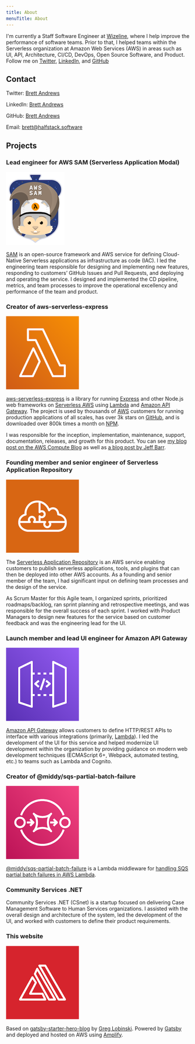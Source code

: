 ```yaml
---
title: About
menuTitle: About
---
```


I'm currently a Staff Software Engineer at [Wizeline](https://www.wizeline.com/), where I help improve the performance of software teams. Prior to that, I helped teams within the Serverless organization at Amazon Web Services (AWS) in areas such as UI, API, Architecture, CI/CD, DevOps, Open Source Software, and Product. Follow me on [Twitter](https://twitter.com/AWSbrett), [LinkedIn](https://www.linkedin.com/in/breandr/), and [GitHub](https://github.com/brettstack)

## Contact

Twitter: [Brett Andrews](https://twitter.com/AWSbrett)

LinkedIn: [Brett Andrews](https://www.linkedin.com/in/breandr/)

GitHub: [Brett Andrews](https://github.com/brettstack)

Email: [brett@halfstack.software](mailto:brett@halfstack.software)

## Projects

### Lead engineer for AWS SAM (Serverless Application Modal)

![AWS SAM](./aws-sam.png)

[SAM](https://aws.amazon.com/serverless/sam/) is an open-source framework and AWS service for defining Cloud-Native Serverless applications as infrastructure as code (IAC). I led the engineering team responsible for designing and implementing new features, responding to customers’ GitHub Issues and Pull Requests, and deploying and operating the service. I designed and implemented the CD pipeline, metrics, and team processes to improve the operational excellency and performance of the team and product.

### Creator of aws-serverless-express

![AWS Lambda](./AWS-Lambda@4x.png)

[aws-serverless-express](https://github.com/awslabs/aws-serverless-express) is a library for running [Express](https://expressjs.com/) and other Node.js web frameworks on [Serverless AWS](https://aws.amazon.com/serverless/) using [Lambda](https://aws.amazon.com/lambda/) and [Amazon API Gateway](https://aws.amazon.com/api-gateway/). The project is used by thousands of [AWS](https://aws.amazon.com/) customers for running production applications of all scales, has over 3k stars on [GitHub](https://github.com/awslabs/aws-serverless-express), and is downloaded over 800k times a month on [NPM](https://www.npmjs.com/package/aws-serverless-express).

I was responsible for the inception, implementation, maintenance, support, documentation, releases, and growth for this product. You can see [my blog post on the AWS Compute Blog](https://aws.amazon.com/blogs/compute/going-serverless-migrating-an-express-application-to-amazon-api-gateway-and-aws-lambda/) as well as [a blog post by Jeff Barr](https://aws.amazon.com/blogs/aws/running-express-applications-on-aws-lambda-and-amazon-api-gateway/).

### Founding member and senior engineer of Serverless Application Repository

![Serverless Application Repository](./AWS-Serverless-Application-Repository_light-bg@4x.png)

The [​Serverless Application Repository​](https://aws.amazon.com/serverless/serverlessrepo/) is an AWS service enabling customers to publish serverless applications, tools, and plugins that can then be deployed into other AWS accounts. As a founding and senior member of the team, I had significant input on defining team processes and the design of the service.

As Scrum Master for this Agile team, I organized sprints, prioritized roadmaps/backlog, ran sprint planning and retrospective meetings, and was responsible for the overall success of each sprint. I worked with Product Managers to design new features for the service based on customer feedback and was the engineering lead for the UI.

### Launch member and lead UI engineer for Amazon API Gateway

![Amazon API Gateway](./Amazon-API-Gateway@4x.png)

[Amazon API Gateway](https://aws.amazon.com/api-gateway/) allows customers to define HTTP/REST APIs to interface with various integrations (primarily, [Lambda](https://aws.amazon.com/lambda)). I led the development of the UI for this service and helped modernize UI development within the organization by providing guidance on modern web development techniques (ECMAScript 6+, Webpack, automated testing, etc.) to teams such as Lambda and Cognito.

### Creator of @middy/sqs-partial-batch-failure

<!-- ![Middy](./middy-logo.png) -->
![SQS](./Amazon-Simple-Queue-Service-SQS@4x.png)

[@middy/sqs-partial-batch-failure](https://www.npmjs.com/package/@middy/sqs-partial-batch-failure) is a Lambda middleware for [handling SQS partial batch failures in AWS Lambda](/gracefully-handling-lambda-sqs-partial-batch-failures/).

### Community Services .NET

Community Services .NET (CSnet) is a startup focused on delivering Case Management Software to Human Services organizations. I assisted with the overall design and architecture of the system, led the development of the UI, and worked with customers to define their product requirements.

### This website

![Amplify](./AWS-Amplify_light-bg@4x.png)

Based on [gatsby-starter-hero-blog](https://github.com/greglobinski/gatsby-starter-hero-blog) by [Greg Lobinski](https://www.greglobinski.com/). Powered by [Gatsby](https://www.gatsbyjs.org/) and deployed and hosted on AWS using [Amplify](https://aws.amazon.com/amplify/).